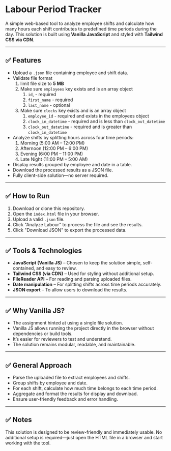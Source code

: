 # Labour Period Tracker

A simple web-based tool to analyze employee shifts and calculate how many hours each shift contributes to predefined time periods during the day. This solution is built using **Vanilla JavaScript** and styled with **Tailwind CSS via CDN**.

---

## ✅ Features

- Upload a `.json` file containing employee and shift data.
- Validate file format
  1. limit file size to **5 MB**
  2. Make sure `employees` key exists and is an array object
     1. `id`, - required
     2. `first_name` - required
     3. `last_name` - optional
  3. Make sure `clocks` key exists and is an array object
     1. `employee_id` - required and exists in the employees object
     2. `clock_in_datetime` - required and is less than `clock_out_datetime`
     3. `clock_out_datetime` - required and is greater than `clock_in_datetime`
- Analyze shifts by splitting hours across four time periods:
  1. Morning (5:00 AM – 12:00 PM)
  2. Afternoon (12:00 PM – 6:00 PM)
  3. Evening (6:00 PM – 11:00 PM)
  4. Late Night (11:00 PM – 5:00 AM)
- Display results grouped by employee and date in a table.
- Download the processed results as a JSON file.
- Fully client-side solution—no server required.

---

## ✅ How to Run

1. Download or clone this repository.
2. Open the `index.html` file in your browser.
3. Upload a valid `.json` file.
4. Click "Analyze Labour" to process the file and see the results.
5. Click "Download JSON" to export the processed data.

---

## ✅ Tools & Technologies

- **JavaScript (Vanilla JS)** – Chosen to keep the solution simple, self-contained, and easy to review.
- **Tailwind CSS (via CDN)** – Used for styling without additional setup.
- **FileReader API** – For reading and parsing uploaded files.
- **Date manipulation** – For splitting shifts across time periods accurately.
- **JSON export** – To allow users to download the results.

---

## ✅ Why Vanilla JS?

- The assignment hinted at using a single file solution.
- Vanilla JS allows running the project directly in the browser without dependencies or build tools.
- It’s easier for reviewers to test and understand.
- The solution remains modular, readable, and maintainable.

---

## ✅ General Approach

- Parse the uploaded file to extract employees and shifts.
- Group shifts by employee and date.
- For each shift, calculate how much time belongs to each time period.
- Aggregate and format the results for display and download.
- Ensure user-friendly feedback and error handling.

---

## ✅ Notes

This solution is designed to be review-friendly and immediately usable. No additional setup is required—just open the HTML file in a browser and start working with the tool.
